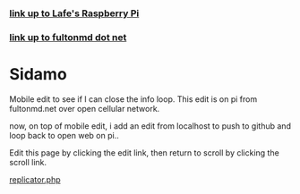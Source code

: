 ### [link up to Lafe's Raspberry Pi](../../)

### [link up to fultonmd dot net](../)

# Sidamo


Mobile edit to see if I can close the info loop. This edit is on pi from fultonmd.net over open cellular network. 

now, on top of mobile edit, i add an edit from localhost to push to github and loop back to open web on pi..

Edit this page by clicking the edit link, then return to scroll by clicking the scroll link.


[replicator.php](replicator.php)